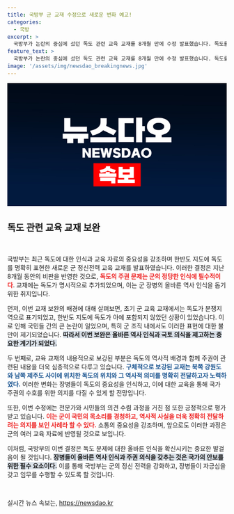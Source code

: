 ```yaml
---
title: 국방부 군 교재 수정으로 새로운 변화 예고!
categories:
  - 국방
excerpt: >
  국방부가 논란의 중심에 섰던 독도 관련 교육 교재를 8개월 만에 수정 발표했습니다. 독도를 포함한 새로운 한반도 지도가 주목받고 있습니다! 클릭해 자세한 내용을 확인해보세요!
feature_text: >
  국방부가 논란의 중심에 섰던 독도 관련 교육 교재를 8개월 만에 수정 발표했습니다. 독도를 포함한 새로운 한반도 지도가 주목받고 있습니다! 클릭해 자세한 내용을 확인해보세요!
image: '/assets/img/newsdao_breakingnews.jpg'
---
```


<p><img src="/assets/img/newsdao_breakingnews.jpg" alt="koreaapp 속보" /></p>

<h2 data-ke-size="size26">독도 관련 교육 교재 보완</h2>

<p data-ke-size="size16">&nbsp;</p>

<p>국방부는 최근 독도에 대한 인식과 교육 자료의 중요성을 강조하며 한반도 지도에 독도를 명확히 표현한 새로운 군 정신전력 교육 교재를 발표하였습니다. 이러한 결정은 지난 8개월 동안의 비판을 반영한 것으로, <b><span style="color: #ee2323;">독도의 주권 문제는 군의 정당한 인식에 필수적이다</span></b>. 교재에는 독도가 명시적으로 추가되었으며, 이는 군 장병의 올바른 역사 인식을 돕기 위한 취지입니다. </p>

<p>먼저, 이번 교재 보완의 배경에 대해 살펴보면, 초기 군 교육 교재에서는 독도가 분쟁지역으로 표기되었고, 한반도 지도에 독도가 아예 포함되지 않았던 상황이 있었습니다. 이로 인해 국민들 간의 큰 논란이 일었으며, 특히 군 조직 내에서도 이러한 표현에 대한 불만이 제기되었습니다. <b><span style="background-color: #21538527;">따라서 이번 보완은 올바른 역사 인식과 국토 의식을 제고하는 중요한 계기가 되었다.</span></b> </p>

<p>두 번째로, 교육 교재의 내용적으로 보강된 부분은 독도의 역사적 배경과 함께 주권이 관련된 내용을 더욱 심층적으로 다루고 있습니다. <b><span style="color: #1a5490;">구체적으로 보강된 교재는 북쪽 강원도와 남쪽 제주도 사이에 위치한 독도의 위치와 그 역사적 의미를 명확히 전달하고자 노력하였다.</span></b> 이러한 변화는 장병들이 독도의 중요성을 인식하고, 이에 대한 교육을 통해 국가 주권의 수호를 위한 의지를 다질 수 있게 할 전망입니다. </p>

<p>또한, 이번 수정에는 전문가와 시민들의 의견 수렴 과정을 거친 점 또한 긍정적으로 평가받고 있습니다. <b><span style="color: #ee2323;">이는 군이 국민의 목소리를 경청하고, 역사적 사실을 더욱 정확히 전달하려는 의지를 보인 사례라 할 수 있다.</span></b> 소통의 중요성을 강조하며, 앞으로도 이러한 과정은 군의 여러 교육 자료에 반영될 것으로 보입니다. </p>

<p>이처럼, 국방부의 이번 결정은 독도 문제에 대한 올바른 인식을 확신시키는 중요한 발걸음이 될 것입니다. <b><span style="background-color: #21538527;">장병들이 올바른 역사 인식과 주권 의식을 갖추는 것은 국가의 안보를 위한 필수 요소이다.</span></b> 이를 통해 국방부는 군의 정신 전력을 강화하고, 장병들이 자긍심을 갖고 임무를 수행할 수 있도록 할 것입니다.</p>

<p data-ke-size="size16">&nbsp;</p>
실시간 뉴스 속보는, <a href="https://newsdao.kr" rel="dofollow">https://newsdao.kr</a>


